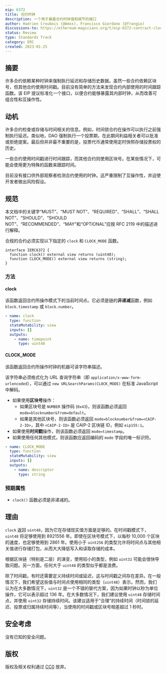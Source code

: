 ```yaml
---
eip: 6372
title: 合约时钟
description: 一个用于暴露合约时钟值和细节的接口
author: Hadrien Croubois (@Amxx), Francisco Giordano (@frangio)
discussions-to: https://ethereum-magicians.org/t/eip-6372-contract-clock/12689
status: Review
type: Standards Track
category: ERC
created: 2023-01-25
---
```


## 摘要

许多合约依赖某种时钟来强制执行延迟和存储历史数据。虽然一些合约依赖区块号，但其他合约使用时间戳。目前没有简单的方法来发现合约内部使用的时间跟踪函数。该 EIP 提议标准化一个接口，以便合约能够暴露其内部时钟，从而改善可组合性和互操作性。

## 动机

许多合约检查或存储与时间相关的信息。例如，时间锁合约在操作可以执行之前强制执行延迟。类似地，DAO 强制执行一个投票期，在此期间利益相关者可以批准或拒绝提案。最后但并非最不重要的是，投票代币通常使用定时快照存储投票权的历史。

一些合约使用时间戳进行时间跟踪，而其他合约则使用区块号。在某些情况下，可能会使用更为特殊的函数来跟踪时间。

目前没有接口供外部观察者检测合约使用的时钟。这严重限制了互操作性，并迫使开发者做出风险假设。

## 规范

本文档中的关键字“MUST”、“MUST NOT”、“REQUIRED”、“SHALL”、“SHALL NOT”、“SHOULD”、“SHOULD NOT”、“RECOMMENDED”、“MAY”和“OPTIONAL”应按 RFC 2119 中的描述进行解释。

合规的合约必须实现以下指定的 `clock` 和 `CLOCK_MODE` 函数。

```solidity
interface IERC6372 {
  function clock() external view returns (uint48);
  function CLOCK_MODE() external view returns (string);
}
```

### 方法

#### clock

该函数返回合约所操作模式下的当前时间点。它必须是链的**非递减**函数，例如 `block.timestamp` 或 `block.number`。

```yaml
- name: clock
  type: function
  stateMutability: view
  inputs: []
  outputs:
    - name: timepoint
      type: uint48
```

#### CLOCK_MODE

该函数返回合约所操作时钟的机器可读字符串描述。

该字符串必须格式化为 URL 查询字符串（即 `application/x-www-form-urlencoded`），可以通过 `new URLSearchParams(CLOCK_MODE)` 在标准 JavaScript 中解码。

- 如果使用**区块号**操作：
  - 如果区块号是 `NUMBER` 操作码 (`0x43`)，则该函数必须返回 `mode=blocknumber&from=default`。
  - 如果是其他区块号，则该函数必须返回 `mode=blocknumber&from=<CAIP-2-ID>`，其中 `<CAIP-2-ID>` 是 CAIP-2 区块链 ID，例如 `eip155:1`。
- 如果使用**时间戳**操作，则该函数必须返回 `mode=timestamp`。
- 如果使用任何其他模式，则该函数应返回编码的 `mode` 字段的唯一标识符。

```yaml
- name: CLOCK_MODE
  type: function
  stateMutability: view
  inputs: []
  outputs:
    - name: descriptor
      type: string
```

### 预期属性

- `clock()` 函数必须是非递减的。

## 理由

`clock` 返回 `uint48`，因为它在存储现实值方面是足够的。在时间戳模式下，`uint48` 将足够使用到 8921556 年。即使在区块号模式下，以每秒 10,000 个区块的速度，也足够使用到 2861 年。使用小于 `uint256` 的类型允许将时间点与其他相关值进行存储打包，从而大大降低写入和读取存储的成本。

根据区块链（特别是二层）的演变，使用较小的类型，例如 `uint32` 可能会很快导致问题。另一方面，任何大于 `uint48` 的类型似乎都是浪费。

除了时间戳，有时还需要定义持续时间或延迟，这与时间戳之间存在差异。在一般情况下，我们希望这些值与时间点使用相同的类型（`uint48`）表示。然而，我们认为在大多数情况下，`uint32` 是一个不错的替代方案，因为如果时钟以秒为单位操作，它可以表示超过 136 年。在大多数情况下，我们建议使用 `uint48` 存储时间点，并使用 `uint32` 存储持续时间。该建议适用于“合理”的持续时间（时间锁的延迟、投票或归属持续时间等），当使用的时间戳或区块号相差超过 1 秒时。

## 安全考虑

没有已知的安全问题。

## 版权

版权及相关权利通过 [CC0](../LICENSE.md) 放弃。